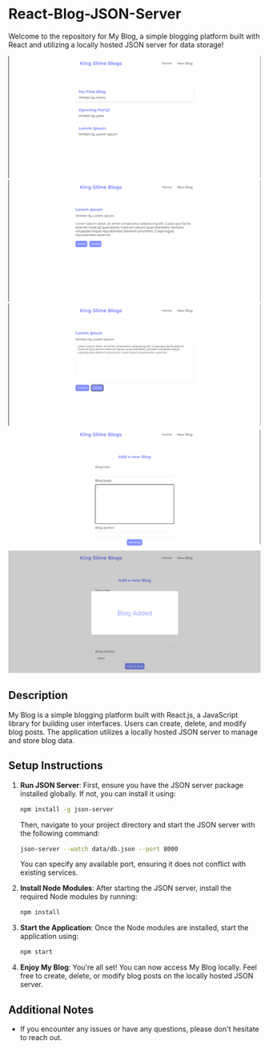 # React-Blog-JSON-Server

Welcome to the repository for My Blog, a simple blogging platform built with React and utilizing a locally hosted JSON server for data storage!

<img src="/public/HomePage.png" alt="HomePage - Sbaiti Mohammed" >
<img src="/public/Blog.png" alt="Blog - Sbaiti Mohammed">
<img src="/public/ModifyBlog.png" alt="ModifyBlog - Sbaiti Mohammed">
<img src="/public/AddBlog.png" alt="Addblog - Sbaiti Mohammed">
<img src="/public/BlogAdded.png" alt="blogAdded - Sbaiti Mohammed">

## Description

My Blog is a simple blogging platform built with React.js, a JavaScript library for building user interfaces. Users can create, delete, and modify blog posts. The application utilizes a locally hosted JSON server to manage and store blog data.

## Setup Instructions

1. **Run JSON Server**: First, ensure you have the JSON server package installed globally. If not, you can install it using:

   ```bash
   npm install -g json-server
   ```

   Then, navigate to your project directory and start the JSON server with the following command:

   ```bash
   json-server --watch data/db.json --port 8000
   ```

   You can specify any available port, ensuring it does not conflict with existing services.

2. **Install Node Modules**: After starting the JSON server, install the required Node modules by running:

   ```bash
   npm install
   ```

3. **Start the Application**: Once the Node modules are installed, start the application using:

   ```bash
   npm start
   ```

4. **Enjoy My Blog**: You're all set! You can now access My Blog locally. Feel free to create, delete, or modify blog posts on the locally hosted JSON server.

## Additional Notes

- If you encounter any issues or have any questions, please don't hesitate to reach out.
